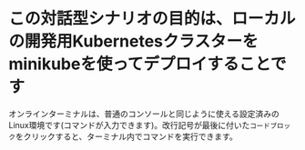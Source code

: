 # この対話型シナリオの目的は、ローカルの開発用Kubernetesクラスターをminikubeを使ってデプロイすることです #

オンラインターミナルは、普通のコンソールと同じように使える設定済みのLinux環境です(コマンドが入力できます)。改行記号が最後に付いた`コードブロック`をクリックすると、ターミナル内でコマンドを実行できます。
